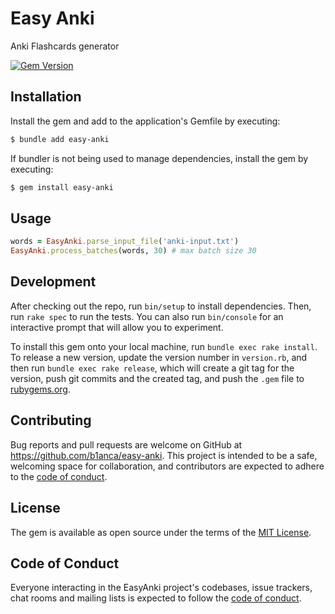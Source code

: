 # Easy Anki

Anki Flashcards generator

[![Gem Version](https://badge.fury.io/rb/easy-anki.svg)](https://badge.fury.io/rb/easy-anki)

## Installation

Install the gem and add to the application's Gemfile by executing:

```sh
$ bundle add easy-anki
```

If bundler is not being used to manage dependencies, install the gem by executing:

```sh
$ gem install easy-anki
```

## Usage

```rb
words = EasyAnki.parse_input_file('anki-input.txt')
EasyAnki.process_batches(words, 30) # max batch size 30
```

## Development

After checking out the repo, run `bin/setup` to install dependencies. Then, run `rake spec` to run the tests. You can also run `bin/console` for an interactive prompt that will allow you to experiment.

To install this gem onto your local machine, run `bundle exec rake install`. To release a new version, update the version number in `version.rb`, and then run `bundle exec rake release`, which will create a git tag for the version, push git commits and the created tag, and push the `.gem` file to [rubygems.org](https://rubygems.org).

## Contributing

Bug reports and pull requests are welcome on GitHub at https://github.com/b1anca/easy-anki. This project is intended to be a safe, welcoming space for collaboration, and contributors are expected to adhere to the [code of conduct](https://github.com/b1anca/easy-anki/blob/master/CODE_OF_CONDUCT.md).

## License

The gem is available as open source under the terms of the [MIT License](https://opensource.org/licenses/MIT).

## Code of Conduct

Everyone interacting in the EasyAnki project's codebases, issue trackers, chat rooms and mailing lists is expected to follow the [code of conduct](https://github.com/b1anca/easy-anki/blob/master/CODE_OF_CONDUCT.md).
